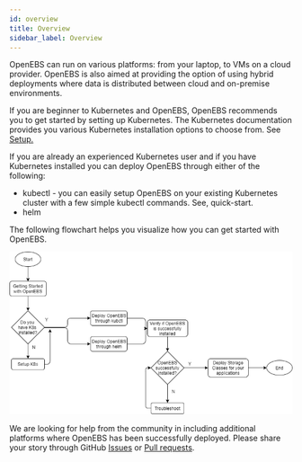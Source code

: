 ```yaml
---
id: overview
title: Overview
sidebar_label: Overview
---
```


OpenEBS can run on various platforms: from your laptop, to VMs on a cloud provider. OpenEBS is also aimed at providing the option of using hybrid deployments where data is distributed between cloud and
on-premise environments.

If you are beginner to Kubernetes and OpenEBS, OpenEBS recommends you to get started by setting up Kubernetes. The Kubernetes documentation provides you various Kubernetes installation options to choose from. See [Setup.](https://kubernetes.io/docs/setup/)

If you are already an experienced Kubernetes user and if you have Kubernetes installed you can deploy OpenEBS through either of the following:

-   kubectl - you can easily setup OpenEBS on your existing Kubernetes cluster with a few simple kubectl commands. See, quick-start.
-   helm

The following flowchart helps you visualize how you can get started with OpenEBS.

![image](/docs/assets/gettingstarted.png)

We are looking for help from the community in including additional platforms where OpenEBS has been successfully deployed. Please share your story through GitHub [Issues](https://github.com/openebs/openebs/issues) or [Pull requests](https://github.com/openebs/openebs/pulls).



<script> 

```
(function(h,o,t,j,a,r){ h.hj=h.hj||function(){(h.hj.q=h.hj.q||[]).push(arguments)}; h.hjSettings={hjid:785693,hjsv:6}; a=o.getElementsByTagName('head')[0]; r=o.createElement('script');r.async=1; r.src=t+h.hjSettings.hjid+j+h._hjSettings.hjsv; a.appendChild(r); })(window,document,'https://static.hotjar.com/c/hotjar-','.js?sv='); 
```

</script>